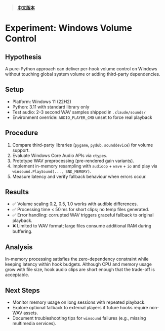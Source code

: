 > **[中文版本](./windows-volume-control_zh-TW.md)**

# Experiment: Windows Volume Control

## Hypothesis
A pure-Python approach can deliver per-hook volume control on Windows without touching global system volume or adding third-party dependencies.

## Setup
- Platform: Windows 11 (22H2)
- Python: 3.11 with standard library only
- Test audio: 2–3 second WAV samples shipped in `.claude/sounds/`
- Environment override: `AUDIO_PLAYER_CMD` unset to force real playback

## Procedure
1. Compare third-party libraries (`pygame`, `pydub`, `sounddevice`) for volume support.
2. Evaluate Windows Core Audio APIs via `ctypes`.
3. Prototype WAV preprocessing (pre-rendered gain variants).
4. Implement in-memory resampling with `audioop` + `wave` + `io` and play via `winsound.PlaySound(..., SND_MEMORY)`.
5. Measure latency and verify fallback behaviour when errors occur.

## Results
- ✅ Volume scaling 0.2, 0.5, 1.0 works with audible differences.
- ✅ Processing time < 50 ms for short clips; no temp files generated.
- ✅ Error handling: corrupted WAV triggers graceful fallback to original playback.
- ❌ Limited to WAV format; large files consume additional RAM during buffering.

## Analysis
In-memory processing satisfies the zero-dependency constraint while keeping latency within hook budgets. Although CPU and memory usage grow with file size, hook audio clips are short enough that the trade-off is acceptable.

## Next Steps
- Monitor memory usage on long sessions with repeated playback.
- Explore optional fallback to external players if future hooks require non-WAV assets.
- Document troubleshooting tips for `winsound` failures (e.g., missing multimedia services).
